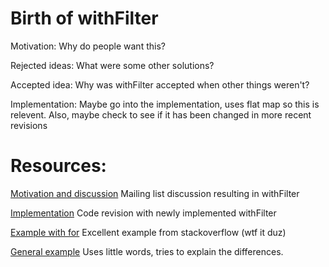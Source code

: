 Birth of withFilter
========================

Motivation: Why do people want this?

Rejected ideas: What were some other solutions?

Accepted idea: Why was withFilter accepted when other things weren't?

Implementation: Maybe go into the implementation, uses flat map so this is relevent. Also, maybe check to see if it has been changed in more recent revisions


Resources:
=========================

[Motivation and discussion][] Mailing list discussion resulting in withFilter

[Implementation][] Code revision with newly implemented withFilter

[Example with for][] Excellent example from stackoverflow (wtf it duz)

[General example][] Uses little words, tries to explain the differences. 

[Motivation and discussion]:http://scala-programming-language.1934581.n4.nabble.com/Rethinking-filter-td2009215.html

[Example with for]: http://stackoverflow.com/a/1059501

[General example]: http://tataryn.net/2011/10/whats-in-a-scala-for-comprehension/

[Implementation]:https://code.google.com/p/scalacheck/source/diff?spec=svn506&r=506&format=side&path=/trunk/src/main/scala/org/scalacheck/Gen.scala
